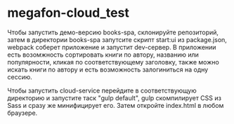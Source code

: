 # megafon-cloud_test
Чтобы запустить демо-версию books-spa, склонируйте репозиторий, затем в директории books-spa запутсите скрипт start:ui из package.json, webpack соберет приложение и запустит dev-сервер. В приложении есть возомжность сортировать книги по автору, названию или популярности, кликая по соответствующему заголовку, также можно искать книги по автору и есть возможность залогиниться на одну сессию.

Чтобы запустить cloud-service перейдите в соответствующую директорию и запустите таск "gulp default", gulp скомпилирует CSS из Sass  и сразу же минифицирует его. Затем откройте index.html в любом браузере.

